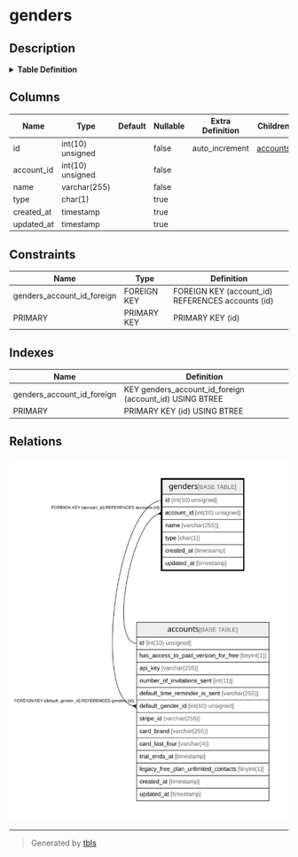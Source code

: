 # genders

## Description

<details>
<summary><strong>Table Definition</strong></summary>

```sql
CREATE TABLE `genders` (
  `id` int(10) unsigned NOT NULL AUTO_INCREMENT,
  `account_id` int(10) unsigned NOT NULL,
  `name` varchar(255) COLLATE utf8mb4_unicode_ci NOT NULL,
  `type` char(1) COLLATE utf8mb4_unicode_ci DEFAULT NULL,
  `created_at` timestamp NULL DEFAULT NULL,
  `updated_at` timestamp NULL DEFAULT NULL,
  PRIMARY KEY (`id`),
  KEY `genders_account_id_foreign` (`account_id`),
  CONSTRAINT `genders_account_id_foreign` FOREIGN KEY (`account_id`) REFERENCES `accounts` (`id`) ON DELETE CASCADE
) ENGINE=InnoDB DEFAULT CHARSET=utf8mb4 COLLATE=utf8mb4_unicode_ci
```

</details>

## Columns

| Name | Type | Default | Nullable | Extra Definition | Children | Parents | Comment |
| ---- | ---- | ------- | -------- | --------------- | -------- | ------- | ------- |
| id | int(10) unsigned |  | false | auto_increment | [accounts](accounts.md) |  |  |
| account_id | int(10) unsigned |  | false |  |  | [accounts](accounts.md) |  |
| name | varchar(255) |  | false |  |  |  |  |
| type | char(1) |  | true |  |  |  |  |
| created_at | timestamp |  | true |  |  |  |  |
| updated_at | timestamp |  | true |  |  |  |  |

## Constraints

| Name | Type | Definition |
| ---- | ---- | ---------- |
| genders_account_id_foreign | FOREIGN KEY | FOREIGN KEY (account_id) REFERENCES accounts (id) |
| PRIMARY | PRIMARY KEY | PRIMARY KEY (id) |

## Indexes

| Name | Definition |
| ---- | ---------- |
| genders_account_id_foreign | KEY genders_account_id_foreign (account_id) USING BTREE |
| PRIMARY | PRIMARY KEY (id) USING BTREE |

## Relations

![er](genders.svg)

---

> Generated by [tbls](https://github.com/k1LoW/tbls)
